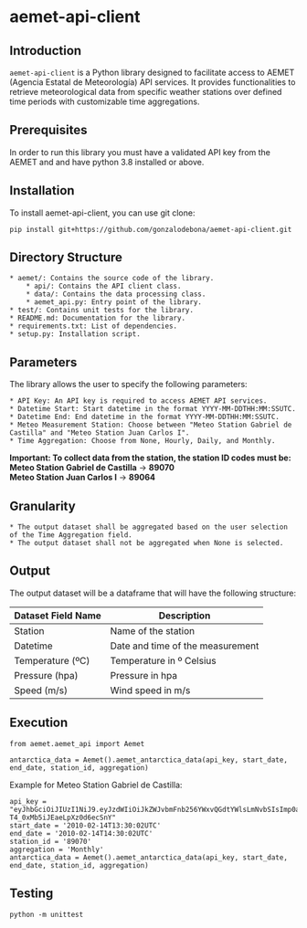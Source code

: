 # aemet-api-client

## Introduction
`aemet-api-client` is a Python library designed to facilitate access to AEMET (Agencia Estatal de Meteorología) API services. It provides functionalities to retrieve meteorological data from specific weather stations over defined time periods with customizable time aggregations.


## Prerequisites
In order to run this library you must have a validated API key from the AEMET and and have python 3.8 installed or above.


## Installation
To install aemet-api-client, you can use git clone:

```
pip install git+https://github.com/gonzalodebona/aemet-api-client.git
```

## Directory Structure
    * aemet/: Contains the source code of the library.
        * api/: Contains the API client class.
        * data/: Contains the data processing class.
        * aemet_api.py: Entry point of the library.
    * test/: Contains unit tests for the library.
    * README.md: Documentation for the library.
    * requirements.txt: List of dependencies.
    * setup.py: Installation script.


## Parameters
The library allows the user to specify the following parameters:

    * API Key: An API key is required to access AEMET API services.
    * Datetime Start: Start datetime in the format YYYY-MM-DDTHH:MM:SSUTC.
    * Datetime End: End datetime in the format YYYY-MM-DDTHH:MM:SSUTC.
    * Meteo Measurement Station: Choose between "Meteo Station Gabriel de Castilla" and "Meteo Station Juan Carlos I".
    * Time Aggregation: Choose from None, Hourly, Daily, and Monthly.

**Important: To collect data from the station, the station ID codes must be:** <br>
**Meteo Station Gabriel de Castilla** -> **89070** <br>
**Meteo Station Juan Carlos I** -> **89064** <br>

## Granularity
    * The output dataset shall be aggregated based on the user selection of the Time Aggregation field.
    * The output dataset shall not be aggregated when None is selected.

## Output
The output dataset will be a dataframe that will have the following structure:

| Dataset Field Name | Description                   |
|--------------------|-------------------------------|
| Station            | Name of the station           |
| Datetime           | Date and time of the measurement |
| Temperature (ºC)   | Temperature in º Celsius       |
| Pressure (hpa)     | Pressure in hpa                |
| Speed (m/s)        | Wind speed in m/s              |

## Execution

```
from aemet.aemet_api import Aemet

antarctica_data = Aemet().aemet_antarctica_data(api_key, start_date, end_date, station_id, aggregation)
```

Example for Meteo Station Gabriel de Castilla:

```
api_key = "eyJhbGciOiJIUzI1NiJ9.eyJzdWIiOiJkZWJvbmFnb256YWxvQGdtYWlsLmNvbSIsImp0aSI6IjUxMGNlMjEzLWYzYmUtNDY1MS1iZjlmLWZjNjMwMjVmNjRiMiIsImlzcyI6IkFFTUVUIiwiaWF0IjoxNzA3ODM2ODg5LCJ1c2VySWQiOiI1MTBjZTIxMy1mM2JlLTQ2NTEtYmY5Zi1mYzYzMDI1ZjY0YjIiLCJyb2xlIjoiIn0.0KUZveBVA9r72H8Xg-T4_0xMb5iJEaeLpXz0d6ecSnY"
start_date = '2010-02-14T13:30:02UTC'
end_date = '2010-02-14T14:30:02UTC'
station_id = '89070'
aggregation = 'Monthly'
antarctica_data = Aemet().aemet_antarctica_data(api_key, start_date, end_date, station_id, aggregation)
```

## Testing

```
python -m unittest
```